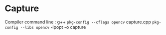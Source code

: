 # Capture

Compiler command line :
g++ `pkg-config --cflags opencv` capture.cpp `pkg-config --libs opencv` -lpopt -o capture
